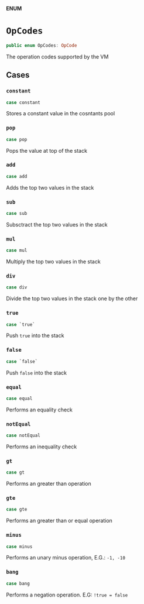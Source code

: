 **ENUM**

# `OpCodes`

```swift
public enum OpCodes: OpCode
```

The operation codes supported by the VM

## Cases
### `constant`

```swift
case constant
```

Stores a constant value in the cosntants pool

### `pop`

```swift
case pop
```

Pops the value at top of the stack

### `add`

```swift
case add
```

Adds the top two values in the stack

### `sub`

```swift
case sub
```

Subsctract the top two values in the stack

### `mul`

```swift
case mul
```

Multiply the top two values in the stack

### `div`

```swift
case div
```

Divide the top two values in the stack one by the other

### `true`

```swift
case `true`
```

Push `true` into the stack

### `false`

```swift
case `false`
```

Push `false` into the stack

### `equal`

```swift
case equal
```

Performs an equality check

### `notEqual`

```swift
case notEqual
```

Performs an inequality check

### `gt`

```swift
case gt
```

Performs an greater than operation

### `gte`

```swift
case gte
```

Performs an greater than or equal operation

### `minus`

```swift
case minus
```

Performs an unary minus operation, E.G.: `-1, -10`

### `bang`

```swift
case bang
```

Performs a negation operation. E.G: `!true = false`
